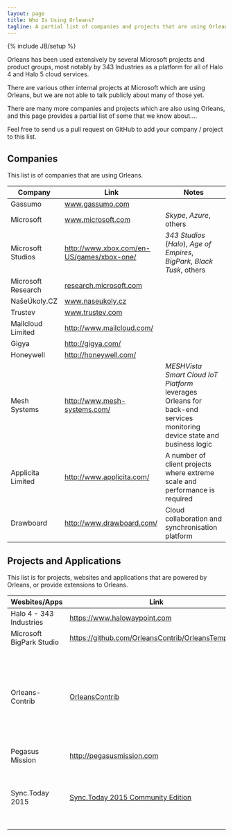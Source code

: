 ```yaml
---
layout: page
title: Who Is Using Orleans?
tagline: A partial list of companies and projects that are using Orleans
---
```

{% include JB/setup %}


Orleans has been used extensively by several Microsoft projects and product groups, 
most notably by 343 Industries as a platform for all of Halo 4 and Halo 5 cloud services.

There are various other internal projects at Microsoft which are using Orleans, but we are not able to talk publicly about many of those yet.

There are many more companies and projects which are also using Orleans, and this page provides a partial list of some that we know about....

Feel free to send us a pull request on GitHub to add your company / project to this list.


## Companies

This list is of companies that are using Orleans.

Company|Link|Notes
---------|------|-------
Gassumo  | <a href="http://gassumo.com" target="_blank">www.gassumo.com</a>|
Microsoft  | <a href="http://www.microsoft.com" target="_blank">www.microsoft.com</a>| _Skype_, _Azure_, others 
Microsoft Studios | <a href="http://www.xbox.com/en-US/games/xbox-one/" target="_blank">http://www.xbox.com/en-US/games/xbox-one/</a>| _343 Studios_ (_Halo_), _Age of Empires_, _BigPark_, _Black Tusk_, others
Microsoft Research  | <a href="http://research.microsoft.com" target="_blank">research.microsoft.com</a>|
NašeÚkoly.CZ    | <a href="http://naseukoly.cz" target="_blank">www.naseukoly.cz</a>|
Trustev    | <a href="http://www.trustev.com/" target="_blank">www.trustev.com</a>|
Mailcloud Limited | <a href="http://www.mailcloud.com/" target="_blank">http://www.mailcloud.com/</a>|
Gigya | <a href="http://gigya.com/" target="_blank">http://gigya.com/</a>|
Honeywell | <a href="http://honeywell.com/" target="_blank">http://honeywell.com/</a>|
Mesh Systems | <a href="http://www.mesh-systems.com/" target="_blank">http://www.mesh-systems.com/</a> | _MESHVista Smart Cloud IoT Platform_ leverages Orleans for back-end services monitoring device state and business logic
Applicita Limited | <a href="http://www.applicita.com/" target="_blank">http://www.applicita.com/</a> | A number of client projects where extreme scale and performance is required
Drawboard | <a href="http://www.drawboard.com/" target="_blank">http://www.drawboard.com/</a> | Cloud collaboration and synchronisation platform

## Projects and Applications

This list is for projects, websites and applications that are powered by Orleans, or provide extensions to Orleans.

Wesbites/Apps|Link|Notes
-------------|----|-----
Halo 4 - 343 Industries|<a href="https://www.halowaypoint.com" target="_blank">https://www.halowaypoint.com</a>|
Microsoft BigPark Studio|<a href="https://github.com/OrleansContrib/OrleansTemplates" target="_blank">https://github.com/OrleansContrib/OrleansTemplates</a>|
Orleans-Contrib|<a href="https://github.com/OrleansContrib" target="_blank">OrleansContrib</a>|Community contribution projects, including Orleans Monitoring, Design Patterns, Storage Provider, etc.|
Pegasus Mission|<a href="http://pegasusmission.com," target="_blank">http://pegasusmission.com</a>|[More Info](http://pegasusmission.com/2015/03/04/orleans-above-the-cloud-piraeus-overview/) and [here](https://github.com/dotnet/orleans/issues/99#issuecomment-74697629)|
Sync.Today 2015|<a href="https://github.com/SyncToday/synctoday2015" target="_blank">Sync.Today 2015 Community Edition</a>|.NET Business Processes Automation Platform. More info [here](http://www.naseukoly.cz/home/synctoday)|
